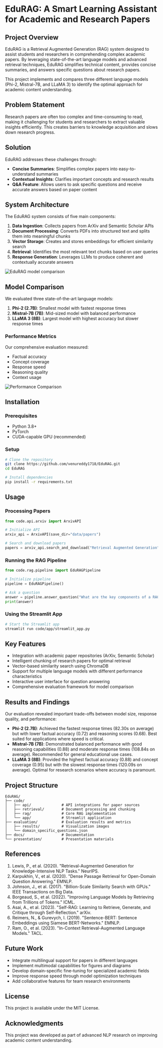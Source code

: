 # EduRAG: A Smart Learning Assistant for Academic and Research Papers

## Project Overview
EduRAG is a Retrieval Augmented Generation (RAG) system designed to assist students and researchers in comprehending complex academic papers. By leveraging state-of-the-art language models and advanced retrieval techniques, EduRAG simplifies technical content, provides concise summaries, and answers specific questions about research papers.

This project implements and compares three different language models (Phi-2, Mistral-7B, and LLaMA 3) to identify the optimal approach for academic content understanding.

## Problem Statement
Research papers are often too complex and time-consuming to read, making it challenging for students and researchers to extract valuable insights efficiently. This creates barriers to knowledge acquisition and slows down research progress.

## Solution
EduRAG addresses these challenges through:

- **Concise Summaries**: Simplifies complex papers into easy-to-understand summaries
- **Contextual Insights**: Clarifies important concepts and research results
- **Q&A Feature**: Allows users to ask specific questions and receive accurate answers based on paper content

## System Architecture
The EduRAG system consists of five main components:

1. **Data Ingestion**: Collects papers from ArXiv and Semantic Scholar APIs
2. **Document Processing**: Converts PDFs into structured text and splits them into meaningful chunks
3. **Vector Storage**: Creates and stores embeddings for efficient similarity search
4. **Retrieval**: Identifies the most relevant text chunks based on user queries
5. **Response Generation**: Leverages LLMs to produce coherent and contextually accurate answers

![EduRAG model comparison](https://github.com/user-attachments/assets/9578f95f-5858-4042-a6fe-083c8cc8184d)

## Model Comparison
We evaluated three state-of-the-art language models:

1. **Phi-2 (2.7B)**: Smallest model with fastest response times
2. **Mistral-7B (7B)**: Mid-sized model with balanced performance
3. **LLaMA 3 (8B)**: Largest model with highest accuracy but slower response times

### Performance Metrics
Our comprehensive evaluation measured:

- Factual accuracy
- Concept coverage
- Response speed
- Reasoning quality
- Context usage

![Performance Comparison](https://github.com/user-attachments/assets/9578f95f-5858-4042-a6fe-083c8cc8184d)

## Installation

### Prerequisites
- Python 3.8+
- PyTorch
- CUDA-capable GPU (recommended)

### Setup
```bash
# Clone the repository
git clone https://github.com/venureddy1718/EduRAG.git
cd EduRAG

# Install dependencies
pip install -r requirements.txt
```

## Usage

### Processing Papers
```python
from code.api.arxiv import ArxivAPI

# Initialize API
arxiv_api = ArxivAPI(save_dir="data/papers")

# Search and download papers
papers = arxiv_api.search_and_download("Retrieval Augmented Generation", max_results=5)
```

### Running the RAG Pipeline
```python
from code.rag.pipeline import EduRAGPipeline

# Initialize pipeline
pipeline = EduRAGPipeline()

# Ask a question
answer = pipeline.answer_question("What are the key components of a RAG system?")
print(answer)
```

### Using the Streamlit App
```bash
# Start the Streamlit app
streamlit run code/app/streamlit_app.py
```

## Key Features

- Integration with academic paper repositories (ArXiv, Semantic Scholar)
- Intelligent chunking of research papers for optimal retrieval
- Vector-based similarity search using ChromaDB
- Support for multiple language models with different performance characteristics
- Interactive user interface for question answering
- Comprehensive evaluation framework for model comparison

## Results and Findings
Our evaluation revealed important trade-offs between model size, response quality, and performance:

- **Phi-2 (2.7B)**: Achieved the fastest response times (82.30s on average) but with lower factual accuracy (0.72) and reasoning scores (0.68). Best suited for applications where speed is critical.
- **Mistral-7B (7B)**: Demonstrated balanced performance with good reasoning capabilities (0.88) and moderate response times (108.84s on average). Recommended for general educational use cases.
- **LLaMA 3 (8B)**: Provided the highest factual accuracy (0.88) and concept coverage (0.95) but with the slowest response times (120.09s on average). Optimal for research scenarios where accuracy is paramount.

## Project Structure
```
EduRAG/
├── code/
│   ├── api/              # API integrations for paper sources
│   ├── retrieval/        # Document processing and chunking
│   ├── rag/              # Core RAG implementation
│   └── app/              # Streamlit application
├── evaluation/           # Evaluation results and metrics
│   ├── results/          # Visualization images
│   └── domain_specific_questions.json
├── docs/                 # Documentation
└── presentation/         # Presentation materials
```

## References

1. Lewis, P., et al. (2020). "Retrieval-Augmented Generation for Knowledge-Intensive NLP Tasks." NeurIPS.
2. Karpukhin, V., et al. (2020). "Dense Passage Retrieval for Open-Domain Question Answering." EMNLP.
3. Johnson, J., et al. (2017). "Billion-Scale Similarity Search with GPUs." IEEE Transactions on Big Data.
4. Borgeaud, S., et al. (2022). "Improving Language Models by Retrieving from Trillions of Tokens." ICML.
5. Asai, A., et al. (2023). "Self-RAG: Learning to Retrieve, Generate, and Critique through Self-Reflection." arXiv.
6. Reimers, N., & Gurevych, I. (2019). "Sentence-BERT: Sentence Embeddings using Siamese BERT-Networks." EMNLP.
7. Ram, O., et al. (2023). "In-Context Retrieval-Augmented Language Models." TACL.

## Future Work

- Integrate multilingual support for papers in different languages
- Implement multimodal capabilities for figures and diagrams
- Develop domain-specific fine-tuning for specialized academic fields
- Improve response speed through model optimization techniques
- Add collaborative features for team research environments

## License
This project is available under the MIT License.

## Acknowledgments
This project was developed as part of advanced NLP research on improving academic content understanding.
